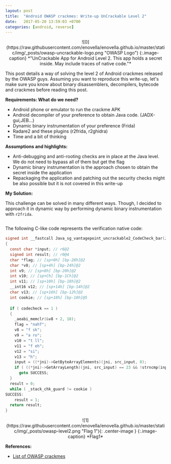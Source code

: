 ```yaml
---
layout: post
title:  "Android OWASP crackmes: Write-up UnCrackable Level 2"
date:   2017-05-20 13:59:03 +0700
categories: [android, reverse]
---
```


<div style="text-align:center" markdown="1">
![0](https://raw.githubusercontent.com/enovella/enovella.github.io/master/static/img/_posts/owasp-uncrackable-logo.png "OWASP Logo")
{:.image-caption}
*"UnCrackable App for Android Level 2. This app holds a secret inside. May include traces of native code."*
</div>

This post details a way of solving the level 2 of Android crackmes released by the OWASP guys. Assuming you want to reproduce this write-up, let's make sure you know about binary disassemblers, decompilers, bytecode and crackmes before reading this post.

**Requirements: What do we need?**

* Android phone or emulator to run the crackme APK
* Android decompiler of your preference to obtain Java code. (JADX-gui,JEB...)
* Dynamic binary instrumentation of your preference (Frida)
* Radare2 and these plugins (r2frida, r2ghidra)
* Time and a bit of thinking


**Assumptions and highlights:**

* Anti-debugging and anti-rooting checks are in place at the Java level. We do not need to bypass all of them but get the flag
* Dynamic binary instrumentation is the approach chosen to obtain the secret inside the application
* Repackaging the application and patching out the security checks might be also possible but it is not covered in this write-up


**My Solution:**

This challenge can be solved in many different ways. Though, I decided to approach it in dynamic way by performing dynamic binary instrumentation with `r2frida`.

```java

```


The following C-like code represents the verification native code:
```c
signed int __fastcall Java_sg_vantagepoint_uncrackable2_CodeCheck_bar(JNIEnv *jni, int self, int src_input)
{
  const char *input; // r6@2
  signed int result; // r0@4
  char *flag; // [sp+0h] [bp-28h]@2
  char *v8; // [sp+4h] [bp-24h]@2
  int v9; // [sp+8h] [bp-20h]@2
  int v10; // [sp+Ch] [bp-1Ch]@2
  int v11; // [sp+10h] [bp-18h]@2
  __int16 v12; // [sp+14h] [bp-14h]@2
  char v13; // [sp+16h] [bp-12h]@2
  int cookie; // [sp+18h] [bp-10h]@5

  if ( codecheck == 1 )
  {
    _aeabi_memclr(&v8 + 2, 18);
    flag = "nahT";
    v8 = "f sk";
    v9 = "a ro";
    v10 = "t ll";
    v11 = "f eh";
    v12 = "si";
    v13 = "h";
    input = ((*jni)->GetByteArrayElements)(jni, src_input, 0);
    if ( ((*jni)->GetArrayLength)(jni, src_input) == 23 && !strncmp(input, &flag, 23u) )
      goto SUCCESS;
  }
  result = 0;
  while ( _stack_chk_guard != cookie )
SUCCESS:
    result = 1;
  return result;
}
```

<div style="text-align:center" markdown="1">
![1](https://raw.githubusercontent.com/enovella/enovella.github.io/master/static/img/_posts/owasp-level2.png "Flag 1"){: .center-image }
{:.image-caption}
*Flag1*
</div>



**References:**

* [List of OWASP crackmes](https://github.com/OWASP/owasp-mstg/blob/master/Crackmes/README.md)

